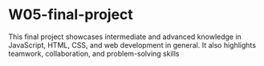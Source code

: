 # W05-final-project
This final project showcases intermediate and advanced knowledge in JavaScript, HTML, CSS, and web development in general. It also highlights teamwork, collaboration, and problem-solving skills
